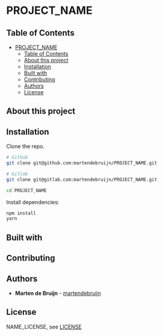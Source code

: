 # PROJECT_NAME

<!-- Short discription -->

## Table of Contents

- [PROJECT_NAME](#PROJECT_NAME)
  - [Table of Contents](#table-of-contents)
  <!-- - [Live demo](#live-demo) -->
  - [About this project](#about-this-project)
  - [Installation](#installation)
  - [Built with](#built-with)
  - [Contributing](#contributing)
  - [Authors](#authors)
  - [License](#license)

<!-- ## Live demo -->

<!-- Visit the [live demo](Url) -->

## About this project

<!-- Long description -->

## Installation

Clone the repo.

```sh
# Github
git clone git@github.com:martendebruijn/PROJECT_NAME.git

# Gitlab
git clone git@gitlab.com:martendebruijn/PROJECT_NAME.git

cd PROJECT_NAME
```

Install dependencies:

```sh
npm install
yarn
```

## Built with

<!-- - [Name](URL) - description -->
<!-- - [Babel](https://babeljs.io) - ES6 transpiler -->
<!-- - [Cypress](https://www.cypress.io) - End-to-end tests -->
<!-- - [ESLint](https://eslint.org) - JavaScript linter -->
<!-- - [Jest](https://jestjs.io) - Unit tests -->
<!-- - [NodeJS](https://nodejs.org/en/) - JavaScript runtime -->
<!-- - [PostCSS](https://postcss.org) - CSS transformaties -->
<!-- - [Prettier](https://prettier.io) - Code formatter -->
<!-- - [Sass](https://sass-lang.com) - CSS abstractie -->
<!-- - [StandardJS](https://standardjs.com) - Linter rules -->
<!-- - [StyleLint](https://stylelint.io) - CSS linter -->
<!-- - [Vue.js](https://vuejs.org) - JavaScript framework -->
<!-- - [Vue Router](https://router.vuejs.org) - SPA router -->
<!-- - [VueX](https://vuex.vuejs.org) - State management library -->
<!-- - [Webpack](https://webpack.js.org) - bundler -->

## Contributing

<!-- Since this is a personal project please do not contribute to this repo. However I'm always open to suggestions/ideas/tips/whatever. -->

## Authors

- **Marten de Bruijn** - [martendebruijn](https://github.com/martendebruijn)

## License

NAME_LICENSE, see [LICENSE](/LICENSE)
